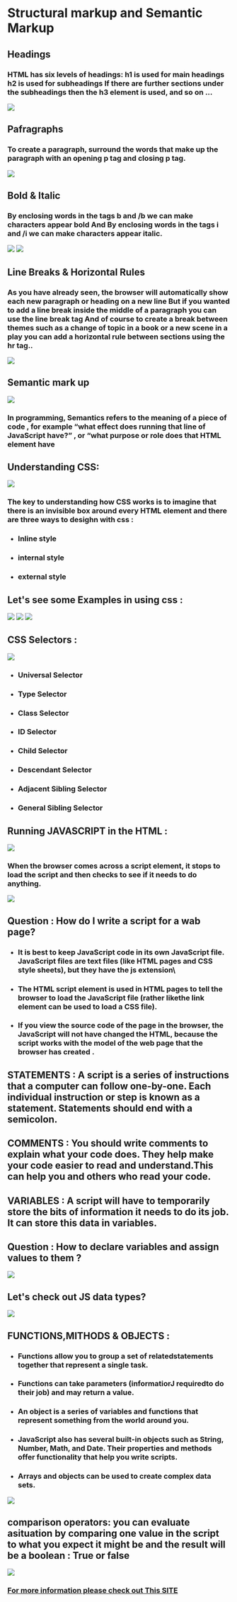 # **Structural markup and Semantic Markup**

## **Headings**
### **HTML has six levels of headings: h1 is used for main headings h2 is used for subheadings If there are further sections under the subheadings then the h3 element is used, and so on ...**
![](https://www.schudio.com/wp-content/uploads/2016/10/html-headings.png?x43850)



## **Pafragraphs**

### **To create a paragraph, surround the words that make up the paragraph with an opening p tag and closing p tag.**
![](https://4.bp.blogspot.com/-4U952C1gjc0/WtdwL27SnWI/AAAAAAAAAGk/rznuiB9nGLsN_mFhqJntG6GXpH6nSvo2QCEwYBhgL/s1600/Paragraph%2BTag.png
)




## **Bold & Italic**
### **By enclosing words in the tags b  and /b we can make characters appear bold And By enclosing words in the tags i and /i we can make characters appear italic.**
![](https://www.codingtag.com/uploads/1559026569.png)
![](https://robswebdesign.net/wp-content/uploads/2015/05/Basic-HTML-tags-opt.jpg)


## **Line Breaks & Horizontal Rules**
### **As you have already seen, the browser will automatically show each new paragraph or heading on a new line But if you wanted to add a line break inside the middle of a paragraph you can use the line break tag And of course to create a break between themes such as a change of topic in a book or a new scene in a play you can add a horizontal rule between sections using the hr tag..** 
![](https://clearlydecoded.com/assets/images/posts/2017-09-04-anatomy-of-html-tag/opening-tag-only.png)

## **Semantic mark up**
![](https://image1.slideserve.com/2641154/what-is-semantics-l.jpg)
### **In programming, Semantics refers to the meaning of a piece of code , for example “what effect does running that line of JavaScript have?” , or “what purpose or role does that HTML element have**

## **Understanding CSS:**

![](https://www.w3docs.com/uploads/media/default/0001/05/6d07a36ebe6d55273b39440f2391f1d7e6d4092a.png)

### **The key to understanding how CSS works is to imagine that there is an invisible box around every HTML element and there are three ways to desighn with css :**

+ ### **Inline style**


+ ### **internal style**

+ ### **external style**


## **Let's see some Examples in using css :**
![](https://lh3.googleusercontent.com/proxy/FcTUp3qcnAgIhiQdRJIUidgaN6zAKYvK4NLzPTDkUlz-hLp3V-10cJufG8j_E1gW5dgGlqhfaBK41NHAb2MtMazgCX_IOFrueMwWsQnBFEPGODc)
![](https://cdn.tutsplus.com/webdesign/authors/ian-yates/css-best-rule.png)
![](https://1.bp.blogspot.com/-gEBUQmSUwr0/XJqqLva2YVI/AAAAAAAAARk/06xSce3l-k8uT0a7ROeFnb_CJuDGaCHyACLcBGAs/s1600/css%2Bsyntax.PNG)

## **CSS Selectors :**
![](https://miro.medium.com/max/4036/1*ecj3mbugwfoPqY5LvySRdw.jpeg)

+ ### **Universal Selector**
+ ### **Type Selector**
+ ### **Class Selector**
+ ### **ID Selector**
+ ### **Child Selector**
+ ### **Descendant Selector**
+ ### **Adjacent Sibling Selector**
+ ### **General Sibling Selector**

## **Running JAVASCRIPT in the HTML :**
![](https://blog.logrocket.com/wp-content/uploads/2020/10/deep-cloning-objects-javascript.png)

### **When the browser comes across a script  element, it stops to load the script and then checks to see if it needs to do anything.**

![](https://qodeinteractive.com/magazine/wp-content/uploads/2020/03/Wp_head_code-2.jpg)

## **Question : How do I write a script for a wab page?**
+ ### **It is best to keep JavaScript code in its own JavaScript file. JavaScript files are text files (like HTML pages and CSS style sheets), but they have the js extension**\

+ ### **The HTML script element is used in HTML pages to tell the browser to load the JavaScript file (rather likethe link element can be used to load a CSS file).**

+ ### **If you view the source code of the page in the browser, the JavaScript will not have changed the HTML, because the script works with the model of the web page that the browser has created .**

## **STATEMENTS : A script is a series of instructions that a computer can follow one-by-one. Each individual instruction or step is known as a statement. Statements should end with a semicolon.**

## **COMMENTS : You should write comments to explain what your code does. They help make your code easier to read and understand.This can help you and others who read your code.**

## **VARIABLES : A script will have to temporarily store the bits of information it needs to do its job. It can store this data in variables.**

## **Question : How to declare variables and assign values to them ?**
![](https://www.wikihow.com/images/thumb/7/7e/Declare-a-Variable-in-Javascript-Step-2.jpg/aid1337336-v4-728px-Declare-a-Variable-in-Javascript-Step-2.jpg)

## **Let's check out JS data types?**
![](https://www.creatingux.com/CIT230/media/images/datatypes.png)

## **FUNCTIONS,MITHODS & OBJECTS :**

+ ### **Functions allow you to group a set of relatedstatements together that represent a single task.**

+ ### **Functions can take parameters (informatiorJ requiredto do their job) and may return a value.**

+ ### **An object is a series of variables and functions that represent something from the world around you.**

+ ### **JavaScript also has several built-in objects such as String, Number, Math, and Date. Their properties and methods offer functionality that help you write scripts.**

+ ### **Arrays and objects can be used to create complex data sets.**
![](https://library.scalyr.com/2019/10/23130933/A_cloud_with_the_word_function_signifying_google_cloud_functions.png)

## **comparison operators: you can evaluate asituation by comparing one value in the script to what you expect it might be and the result will be a boolean : True or false**
![](https://www.tutsmake.com/wp-content/uploads/2020/05/Comparison-Operators-JavaScript.jpeg)

### **[For more information please check out This SITE](https://chris.beams.io/posts/git-commit/)**
